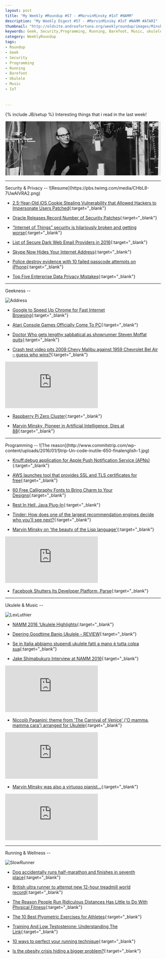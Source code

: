 ```yaml
---
layout: post
title: "My Weekly #Roundup #57 - #MarvinMinsky #IoT #NAMM"
description: "My Weekly Digest #57 - #MarvinMinsky #IoT #NAMM #ATARI"
thumbnail: "http://oldsite.andreafortuna.org/weeklyroundup/images/Minsky.jpg"
keywords: Geek, Security,Programming, Running, Barefoot, Music, ukulele, transcription, Marvin Minsky, IoT, Marathon, Namm, Atari
category: WeeklyRoundup
tags: 
- Roundup
- Geek
- Security
- Programming
- Running
- Barefoot
- Ukulele
- Music
- IoT


---
```

{% include JB/setup %}
Interesting things that i read in the last week!

![Marvin Minsky](/weeklyroundup/images/Minsky.jpg)
<!-- more -->
<hr/>
Security & Privacy
--
![Resume](https://pbs.twimg.com/media/CHbL8-7UwAIVRA2.png)

- [2.5-Year-Old iOS Cookie Stealing Vulnerability that Allowed Hackers to Impersonate Users Patched](http://freedomhacker.net/25-year-old-ios-cookie-stealing-vulnerability-allowed-hackers-impersonate-users-patched-4935/){:target="_blank"}

- [Oracle Releases Record Number of Security Patches](http://threatpost.com/oracle-releases-record-number-of-security-patches/115957/){:target="_blank"}

- [“Internet of Things” security is hilariously broken and getting worse](http://arstechnica.com/security/2016/01/how-to-search-the-internet-of-things-for-photos-of-sleeping-babies/){:target="_blank"}

- [List of Secure Dark Web Email Providers in 2016](http://freedomhacker.net/list-of-secure-dark-web-email-providers-in-2016-4946/){:target="_blank"}

- [Skype Now Hides Your Internet Address](http://krebsonsecurity.com/2016/01/skype-now-hides-your-internet-address/){:target="_blank"}

- [Police destroy evidence with 10 failed passcode attempts on iPhone](https://nakedsecurity.sophos.com/2016/01/28/police-destroy-evidence-with-10-failed-passcode-attempts-on-iphone/){:target="_blank"}

- [Top Five Enterprise Data Privacy Mistakes](https://www.infosecisland.com/blogview/24695-Top-Five-Enterprise-Data-Privacy-Mistakes.html){:target="_blank"}


<hr/>
Geekness
--

![Address](https://pbs.twimg.com/media/CZvQ8IbWYAAv17K.jpg)

- [Google to Speed Up Chrome for Fast Internet Browsing](http://thehackernews.com/2016/01/speed-up-chrome-compression.html){:target="_blank"}

- [Atari Console Games Officially Come To PC](http://www.geeksaresexy.net/2016/01/25/atari-console-games-come-to-pc/){:target="_blank"}

- [Doctor Who gets lengthy sabbatical as showrunner Steven Moffat quits](http://arstechnica.com/the-multiverse/2016/01/doctor-who-gets-lengthy-sabbatical-as-showrunner-steven-moffat-quits/){:target="_blank"}

- [Crash test video pits 2009 Chevy Malibu against 1959 Chevrolet Bel Air – guess who wins?](http://bgr.com/2016/01/26/car-crash-test-viral-video/){:target="_blank"}

<div class="video-container">
<iframe src="https://www.youtube.com/embed/fPF4fBGNK0U" frameborder="0" allowfullscreen></iframe>
</div>

- [Raspberry Pi Zero Cluster](http://www.cnx-software.com/2016/01/22/this-is-what-a-16-raspberry-pi-zero-cluster-board-looks-like/){:target="_blank"}

- [Marvin Minsky, Pioneer in Artificial Intelligence, Dies at 88](http://www.nytimes.com/2016/01/26/business/marvin-minsky-pioneer-in-artificial-intelligence-dies-at-88.html){:target="_blank"}



<hr/>
Programming
--
![The reason](http://www.commitstrip.com/wp-content/uploads/2016/01/Strip-Un-code-inutile-650-finalenglish-1.jpg)

- [Knuff:debug application for Apple Push Notification Service (APNs)](https://github.com/KnuffApp/Knuff){:target="_blank"}

- [AWS launches tool that provides SSL and TLS certificates for free](http://venturebeat.com/2016/01/21/aws-launches-tool-that-provides-ssl-and-tls-certificates-for-free/){:target="_blank"}

- [60 Free Calligraphy Fonts to Bring Charm to Your Designs](https://designschool.canva.com/blog/calligraphy-fonts/){:target="_blank"}

- [Rest In Hell, Java Plug-In](http://gizmodo.com/rest-in-hell-java-plug-in-1755631692){:target="_blank"}

- [Tinder: How does one of the largest recommendation engines decide who you'll see next?](http://highscalability.com/blog/2016/1/27/tinder-how-does-one-of-the-largest-recommendation-engines-de.html){:target="_blank"}

- [Marvin Minsky on 'the beauty of the Lisp language'](http://www.webofstories.com/play/marvin.minsky/44){:target="_blank"}

<div class="video-container">
<iframe src="http://eu-cdn2.webofstories.com/siteAssets/1_0_2/embedcode/embed.html?sp=50027&sid=53064&d=126&f=44x"  frameborder="0" scrolling="no" > </iframe>
</div>

- [Facebook Shutters Its Developer Platform, Parse](http://recode.net/2016/01/28/facebook-shutters-its-developer-platform-parse/){:target="_blank"}


<hr/>
Ukulele & Music
--

![LexLuthier](https://pbs.twimg.com/media/CXAHIw0WcAAUFp_.jpg)

- [NAMM 2016 ‘Ukulele Highlights](http://liveukulele.com/namm-2016-ukulele-highlights/){:target="_blank"}

- [Deering Goodtime Banjo Ukulele - REVIEW](http://www.gotaukulele.com/2016/01/deering-goodtime-banjo-ukulele-review.html){:target="_blank"}

- [Se in Italia abbiamo stupendi ukulele fatti a mano è tutta colpa sua](http://www.theperfectjob.it/se-in-italia-abbiamo-stupendi-ukulele-fatti-a-mano-e-tutta-colpa-sua/){:target="_blank"}

- [Jake Shimabukuro Interview at NAMM 2016](https://www.youtube.com/watch?v=W0I2F8ve4Yk){:target="_blank"}

<div class="video-container">
<iframe src="https://www.youtube.com/embed/W0I2F8ve4Yk" frameborder="0" allowfullscreen></iframe>
</div>

- [Niccolò Paganini: theme from 'The Carnival of Venice' ('O mamma, mamma cara') arranged for Ukulele](http://oldsite.andreafortuna.org/ukulele/2016/01/25/niccolo-paganini-the-carnival-of-venice/){:target="_blank"}

<div class="video-container">
<iframe src="https://www.youtube.com/embed/wWtHt0lSk-M" frameborder="0" allowfullscreen></iframe>
</div>

- [Marvin Minsky was also a virtuoso pianist...](https://twitter.com/MIT_CSAIL/status/692092077115641856){:target="_blank"}

<div class="video-container">
<iframe src="https://player.vimeo.com/video/50795353" frameborder="0" webkitallowfullscreen mozallowfullscreen allowfullscreen></iframe>
</div>

<hr/>
Running & Wellness
--

![SlowRunner](https://pbs.twimg.com/media/CZvRpGOWkAEM8tn.jpg)

- [Dog accidentally runs half-marathon and finishes in seventh place](http://www.telegraph.co.uk/news/12121265/Dog-accidentally-runs-half-marathon-and-finishes-in-seventh-place.html){:target="_blank"}

- [British ultra runner to attempt new 12-hour treadmill world record](http://www.runnersworld.co.uk/community/british-ultra-runner-to-attempt-new-12hour-treadmill-world-record/14493.html){:target="_blank"}

- [The Reason People Run Ridiculous Distances Has Little to Do With Physical Fitness](http://nymag.com/scienceofus/2016/01/reason-people-run-ridiculous-distances.html){:target="_blank"}

- [The 10 Best Plyometric Exercises for Athletes](http://www.stack.com/a/best-plyometric-exercises-for-athletes){:target="_blank"}

- [Training And Low Testosterone: Understanding The Link](http://www.runnersworld.com/health/training-and-low-t-understanding-the-link){:target="_blank"}

- [10 ways to perfect your running technique](http://www.worldrunning.com/articles/10-ways-to-perfect-your-running-technique/){:target="_blank"}

- [Is the obesity crisis hiding a bigger problem?](http://oldsite.andreafortuna.org/wellness/2016/01/27/2015-obesity-and-diabetes/){:target="_blank"}





